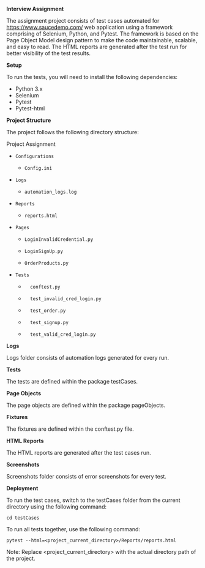 **Interview Assignment**


The assignment project consists of test cases automated for https://www.saucedemo.com/ web application using a framework comprising of Selenium, Python, and Pytest. The framework is based on the Page Object 
Model design pattern to make the code maintainable, scalable, and easy to read. The HTML reports are generated after the test run for better visibility of the test results.

**Setup**

To run the tests, you will need to install the following dependencies:

* Python 3.x
* Selenium
* Pytest
* Pytest-html

**Project Structure**

The project follows the following directory structure:

Project Assignment
*     Configurations
  *     Config.ini
*     Logs
  *     automation_logs.log
*     Reports
  *     reports.html
*     Pages
  *     LoginInvalidCredential.py
  *     LoginSignUp.py
  *     OrderProducts.py
*     Tests
  *       conftest.py
  *       test_invalid_cred_login.py
  *       test_order.py
  *       test_signup.py
  *       test_valid_cred_login.py

**Logs**  

Logs folder consists of automation logs generated for every run.

**Tests**

The tests are defined within the package testCases.

**Page Objects**

The page objects are defined within the package pageObjects.

**Fixtures**

The fixtures are defined within the conftest.py file.

**HTML Reports**

The HTML reports are generated after the test cases run.

**Screenshots**

Screenshots folder consists of error screenshots for every test.

**Deployment**

To run the test cases, switch to the testCases folder from the current directory using the following command:

    cd testCases

To run all tests together, use the following command:

    pytest --html=<project_current_directory>/Reports/reports.html
Note: Replace <project_current_directory> with the actual directory path of the project.